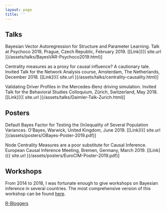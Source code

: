 ```yaml
---
layout: page
title: ''
---
```


## Talks
Bayesian Vector Autoregression for Structure and Parameter Learning. Talk at Psychoco 2019, Prague, Czech Republic, February 2019. [[Link]({{ site.url }}/assets/talks/BayesVAR-Psychoco2019.html)]

Centrality measures as a proxy for causal influence? A cautionary tale. Invited Talk for the Network Analysis course, Amsterdam, The Netherlands, December 2018. [[Link]({{ site.url }}/assets/talks/centrality-causality.html)]

Validating Driver Profiles in the Mercedes-Benz driving simulation. Invited Talk for the Behavioral Studies Colloquium, Zürich, Switzerland, May 2018. [[Link]({{ site.url }}/assets/talks/Daimler-Talk-Zurich.html)]

## Posters
Default Bayes Factor for Testing the (In)equality of Several Population Variances. O'Bayes, Warwick, United Kingdom, June 2019. [[Link]({{ site.url }}/assets/posters/OBayes-Poster-2019.pdf)]

Node Centrality Measures are a poor substitute for Causal Inference. European Causal Inference Meeting, Bremen, Germany, March 2019. [[Link]({{ site.url }}/assets/posters/EuroCIM-Poster-2019.pdf)]

## Workshops
From 2014 to 2018, I was fortunate enough to give workshops on Bayesian inference in several countries. The most comprehensive version of this workshop can be found [here](https://github.com/fdabl/Intro-Stats).

[R-Bloggers](https://www.r-bloggers.com/)